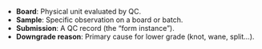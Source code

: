 - **Board**: Physical unit evaluated by QC.
- **Sample**: Specific observation on a board or batch.
- **Submission**: A QC record (the “form instance”).
- **Downgrade reason**: Primary cause for lower grade (knot, wane, split…).
